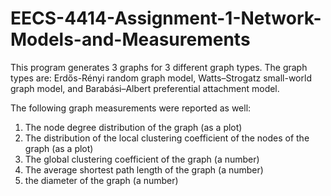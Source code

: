 # EECS-4414-Assignment-1-Network-Models-and-Measurements

This program generates 3 graphs for 3 different graph types. The graph types are: Erdős-Rényi random graph model, Watts–Strogatz small-world graph model, and Barabási–Albert preferential attachment model. 

The following graph measurements were reported as well:
1) The node degree distribution of the graph (as a plot)
2) The distribution of the local clustering coefficient of the nodes of the graph (as a plot)
3) The global clustering coefficient of the graph (a number)
4) The average shortest path length of the graph (a number)
5) the diameter of the graph (a number)
